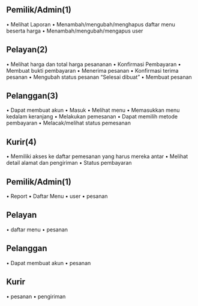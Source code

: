 ##	Pemilik/Admin(1)
•	Melihat Laporan
•	Menambah/mengubah/menghapus daftar menu beserta harga
•	Menambah/mengubah/mengapus user
##	Pelayan(2)
•	Melihat harga dan total harga pesananan
•	Konfirmasi Pembayaran
•	Membuat bukti pembayaran
•	Menerima pesanan
•	Konfirmasi terima pesanan
•	Mengubah status pesanan “Selesai dibuat”
•	Membuat pesanan

##	Pelanggan(3)
•	Dapat membuat akun
•	Masuk
•	Melihat menu
•	Memasukkan menu  kedalam keranjang
•	Melakukan pemesanan
•	Dapat memilih metode pembayaran
•	Melacak/melihat status pemesanan

##	Kurir(4)
•	Memiliki akses ke daftar pemesanan yang harus mereka antar
•	Melihat detail alamat dan pengiriman
•	Status pembayaran

## Pemilik/Admin(1)
•	Report
•	Daftar Menu
•	user
•	pesanan
##	Pelayan
•	daftar menu
•	pesanan

##	Pelanggan
•	Dapat membuat akun
•	pesanan

##	Kurir
•	pesanan
•	pengiriman

